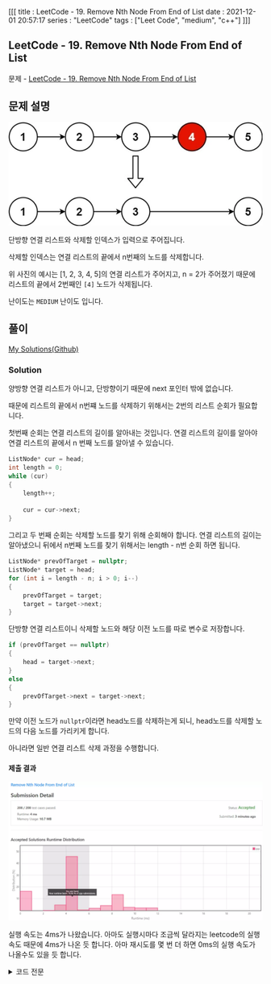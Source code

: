 [[[
title : LeetCode - 19. Remove Nth Node From End of List
date : 2021-12-01 20:57:17
series : "LeetCode"
tags : ["Leet Code", "medium", "c++"]
]]]

## LeetCode - 19. Remove Nth Node From End of List
문제 - [LeetCode - 19. Remove Nth Node From End of List](https://leetcode.com/problems/remove-nth-node-from-end-of-list/)

## 문제 설명
![example 1](./assets/images/leet_code/19/example_1.webp)

단방향 연결 리스트와 삭제할 인덱스가 입력으로 주어집니다.

삭제할 인덱스는 연결 리스트의 끝에서 n번째의 노드를 삭제합니다.

위 사진의 예시는 [1, 2, 3, 4, 5]의 연결 리스트가 주어지고, n = 2가 주어졌기 때문에 리스트의 끝에서 2번째인 `[4]` 노드가 삭제됩니다.

난이도는 `MEDIUM` 난이도 입니다.

## 풀이
[My Solutions(Github)](https://github.com/LDobac/leetcode/tree/master/19.%20Remove%20Nth%20Node%20From%20End%20of%20List)

### Solution
양방향 연결 리스트가 아니고, 단방향이기 때문에 next 포인터 밖에 없습니다.

때문에 리스트의 끝에서 n번쨰 노드를 삭제하기 위해서는 2번의 리스트 순회가 필요합니다. 

첫번째 순회는 연결 리스트의 길이를 알아내는 것입니다. 연결 리스트의 길이를 알아야 연결 리스트의 끝에서 n 번째 노드를 알아낼 수 있습니다.

```c++
ListNode* cur = head;
int length = 0;
while (cur)
{
    length++;

    cur = cur->next;
}
```

그리고 두 번째 순회는 삭제할 노드를 찾기 위해 순회해야 합니다. 연결 리스트의 길이는 알아냈으니 뒤에서 n번째 노드를 찾기 위해서는 length - n번 순회 하면 됩니다.

```c++
ListNode* prevOfTarget = nullptr;
ListNode* target = head;
for (int i = length - n; i > 0; i--)
{
    prevOfTarget = target;
    target = target->next;
}
```

단방향 연결 리스트이니 삭제할 노드와 해당 이전 노드를 따로 변수로 저장합니다.

```c++
if (prevOfTarget == nullptr)
{
    head = target->next;
}
else
{
    prevOfTarget->next = target->next;
}
```

만약 이전 노드가 `nullptr`이라면 head노드를 삭제하는게 되니, head노드를 삭제할 노드의 다음 노드를 가리키게 합니다.

아니라면 일반 연결 리스트 삭제 과정을 수행합니다.


#### 제출 결과
![Solution 1 result](./assets/images/leet_code/19/result_1.webp)

실행 속도는 4ms가 나왔습니다. 아마도 실행시마다 조금씩 달라지는 leetcode의 실행속도 때문에 4ms가 나온 듯 합니다. 아마 재시도를 몇 번 더 하면 0ms의 실행 속도가 나올수도 있을 듯 합니다.

<details>
<summary>코드 전문</summary>

```c++
class Solution 
{
public:
    ListNode* removeNthFromEnd(ListNode* head, int n) 
    {
        if (!head->next && n > 0)
        {
            return nullptr;
        }

        ListNode* cur = head;
        int length = 0;
        while (cur)
        {
            length++;

            cur = cur->next;
        }
        
        ListNode* prevOfTarget = nullptr;
        ListNode* target = head;
        for (int i = length - n; i > 0; i--)
        {
            prevOfTarget = target;
            target = target->next;
        }

        if (prevOfTarget == nullptr)
        {
            head = target->next;
        }
        else
        {
            prevOfTarget->next = target->next;
        }
        
        return head;
    }
};
```

</details>
